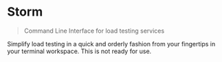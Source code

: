 # Storm

> Command Line Interface for load testing services

Simplify load testing in a quick and orderly fashion from your fingertips in your terminal workspace. This is not ready for use.